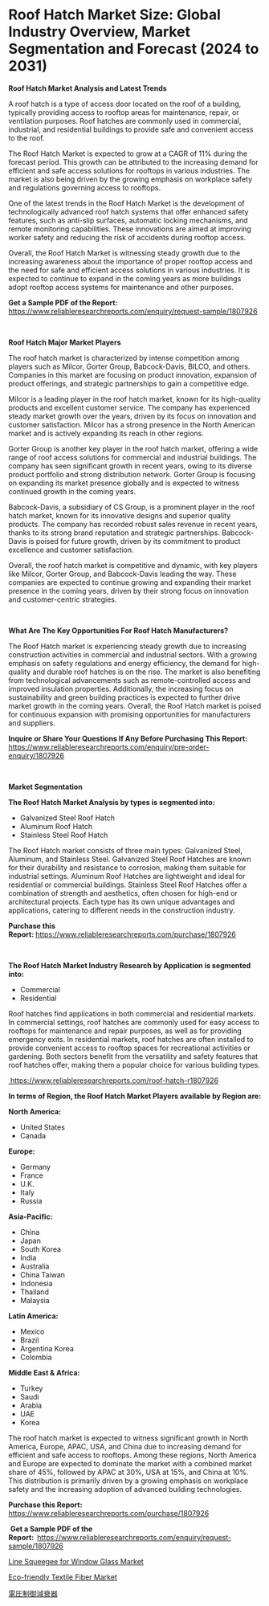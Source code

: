 <p><h1>Roof Hatch Market Size: Global Industry Overview, Market Segmentation and Forecast (2024 to 2031)</h1></p><p><strong>Roof Hatch Market Analysis and Latest Trends</strong></p>
<p><p>A roof hatch is a type of access door located on the roof of a building, typically providing access to rooftop areas for maintenance, repair, or ventilation purposes. Roof hatches are commonly used in commercial, industrial, and residential buildings to provide safe and convenient access to the roof.</p><p>The Roof Hatch Market is expected to grow at a CAGR of 11% during the forecast period. This growth can be attributed to the increasing demand for efficient and safe access solutions for rooftops in various industries. The market is also being driven by the growing emphasis on workplace safety and regulations governing access to rooftops.</p><p>One of the latest trends in the Roof Hatch Market is the development of technologically advanced roof hatch systems that offer enhanced safety features, such as anti-slip surfaces, automatic locking mechanisms, and remote monitoring capabilities. These innovations are aimed at improving worker safety and reducing the risk of accidents during rooftop access.</p><p>Overall, the Roof Hatch Market is witnessing steady growth due to the increasing awareness about the importance of proper rooftop access and the need for safe and efficient access solutions in various industries. It is expected to continue to expand in the coming years as more buildings adopt rooftop access systems for maintenance and other purposes.</p></p>
<p><strong>Get a Sample PDF of the Report:&nbsp;</strong> <a href="https://www.reliableresearchreports.com/enquiry/request-sample/1807926">https://www.reliableresearchreports.com/enquiry/request-sample/1807926</a></p>
<p>&nbsp;</p>
<p><strong>Roof Hatch Major Market Players</strong></p>
<p><p>The roof hatch market is characterized by intense competition among players such as Milcor, Gorter Group, Babcock-Davis, BILCO, and others. Companies in this market are focusing on product innovation, expansion of product offerings, and strategic partnerships to gain a competitive edge.</p><p>Milcor is a leading player in the roof hatch market, known for its high-quality products and excellent customer service. The company has experienced steady market growth over the years, driven by its focus on innovation and customer satisfaction. Milcor has a strong presence in the North American market and is actively expanding its reach in other regions.</p><p>Gorter Group is another key player in the roof hatch market, offering a wide range of roof access solutions for commercial and industrial buildings. The company has seen significant growth in recent years, owing to its diverse product portfolio and strong distribution network. Gorter Group is focusing on expanding its market presence globally and is expected to witness continued growth in the coming years.</p><p>Babcock-Davis, a subsidiary of CS Group, is a prominent player in the roof hatch market, known for its innovative designs and superior quality products. The company has recorded robust sales revenue in recent years, thanks to its strong brand reputation and strategic partnerships. Babcock-Davis is poised for future growth, driven by its commitment to product excellence and customer satisfaction.</p><p>Overall, the roof hatch market is competitive and dynamic, with key players like Milcor, Gorter Group, and Babcock-Davis leading the way. These companies are expected to continue growing and expanding their market presence in the coming years, driven by their strong focus on innovation and customer-centric strategies.</p></p>
<p>&nbsp;</p>
<p><strong>What Are The Key Opportunities For Roof Hatch Manufacturers?</strong></p>
<p><p>The Roof Hatch market is experiencing steady growth due to increasing construction activities in commercial and industrial sectors. With a growing emphasis on safety regulations and energy efficiency, the demand for high-quality and durable roof hatches is on the rise. The market is also benefiting from technological advancements such as remote-controlled access and improved insulation properties. Additionally, the increasing focus on sustainability and green building practices is expected to further drive market growth in the coming years. Overall, the Roof Hatch market is poised for continuous expansion with promising opportunities for manufacturers and suppliers.</p></p>
<p><strong>Inquire or Share Your Questions If Any Before Purchasing This Report:</strong> <a href="https://www.reliableresearchreports.com/enquiry/pre-order-enquiry/1807926">https://www.reliableresearchreports.com/enquiry/pre-order-enquiry/1807926</a></p>
<p>&nbsp;</p>
<p><strong>Market Segmentation</strong></p>
<p><strong>The Roof Hatch Market Analysis by types is segmented into:</strong></p>
<p><ul><li>Galvanized Steel Roof Hatch</li><li>Aluminum Roof Hatch</li><li>Stainless Steel Roof Hatch</li></ul></p>
<p><p>The Roof Hatch market consists of three main types: Galvanized Steel, Aluminum, and Stainless Steel. Galvanized Steel Roof Hatches are known for their durability and resistance to corrosion, making them suitable for industrial settings. Aluminum Roof Hatches are lightweight and ideal for residential or commercial buildings. Stainless Steel Roof Hatches offer a combination of strength and aesthetics, often chosen for high-end or architectural projects. Each type has its own unique advantages and applications, catering to different needs in the construction industry.</p></p>
<p><strong>Purchase this Report:&nbsp;</strong><a href="https://www.reliableresearchreports.com/purchase/1807926">https://www.reliableresearchreports.com/purchase/1807926</a></p>
<p>&nbsp;</p>
<p><strong>The Roof Hatch Market Industry Research by Application is segmented into:</strong></p>
<p><ul><li>Commercial</li><li>Residential</li></ul></p>
<p><p>Roof hatches find applications in both commercial and residential markets. In commercial settings, roof hatches are commonly used for easy access to rooftops for maintenance and repair purposes, as well as for providing emergency exits. In residential markets, roof hatches are often installed to provide convenient access to rooftop spaces for recreational activities or gardening. Both sectors benefit from the versatility and safety features that roof hatches offer, making them a popular choice for various building types.</p></p>
<p><a href="https://www.reliableresearchreports.com/roof-hatch-r1807926">&nbsp;https://www.reliableresearchreports.com/roof-hatch-r1807926</a></p>
<p><strong>In terms of Region, the Roof Hatch Market Players available by Region are:</strong></p>
<p>
    <p> <strong> North America: </strong>
        <ul>
            <li>United States</li>
            <li>Canada</li>
        </ul>
        </p> 
    <p> <strong> Europe: </strong>
        <ul>
            <li>Germany</li>
            <li>France</li>
            <li>U.K.</li>
            <li>Italy</li>
            <li>Russia</li>
        </ul>
        </p> 
    <p> <strong> Asia-Pacific: </strong>
        <ul>
            <li>China</li>
            <li>Japan</li>
            <li>South Korea</li>
            <li>India</li>
            <li>Australia</li>
            <li>China Taiwan</li>
            <li>Indonesia</li>
            <li>Thailand</li>
            <li>Malaysia</li>
        </ul>
        </p> 
    <p> <strong> Latin America: </strong>
        <ul>
            <li>Mexico</li>
            <li>Brazil</li>
            <li>Argentina Korea</li>
            <li>Colombia</li>
        </ul>
        </p> 
    <p> <strong> Middle East & Africa: </strong>
        <ul>
            <li>Turkey</li>
            <li>Saudi</li>
            <li>Arabia</li>
            <li>UAE</li>
            <li>Korea</li>
        </ul>
    </p>
    </p>
<p><p>The roof hatch market is expected to witness significant growth in North America, Europe, APAC, USA, and China due to increasing demand for efficient and safe access to rooftops. Among these regions, North America and Europe are expected to dominate the market with a combined market share of 45%, followed by APAC at 30%, USA at 15%, and China at 10%. This distribution is primarily driven by a growing emphasis on workplace safety and the increasing adoption of advanced building technologies.</p></p>
<p><strong>Purchase this Report: </strong><a href="https://www.reliableresearchreports.com/purchase/1807926">https://www.reliableresearchreports.com/purchase/1807926</a></p>
<p>&nbsp;<strong>Get a Sample PDF of the Report:&nbsp;&nbsp;</strong><a href="https://www.reliableresearchreports.com/enquiry/request-sample/1807926">https://www.reliableresearchreports.com/enquiry/request-sample/1807926</a></p>
<p><strong></strong></p>
<p><p><a href="https://www.linkedin.com/pulse/line-squeegee-window-glass-market-size-cagr-trends-2024-2030-ekqzc?trackingId=hzf3vf9NE5YErrlcAYBm7w%3D%3D">Line Squeegee for Window Glass Market</a></p><p><a href="https://www.linkedin.com/pulse/eco-friendly-textile-fiber-market-goal-estimating-size-future-irvze?trackingId=xS02AIPleMN4Noxzvlh8Gg%3D%3D">Eco-friendly Textile Fiber Market</a></p><p><a href="https://github.com/dandier2003/Market-Research-Report-List-1/blob/main/564792341199.md">電圧制御減衰器</a></p></p>